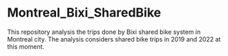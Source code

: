 # Montreal_Bixi_SharedBike
This repository analysis the trips done by Bixi shared bike system in Montreal city. The analysis considers shared bike trips in 2019 and 2022 at this moment.
